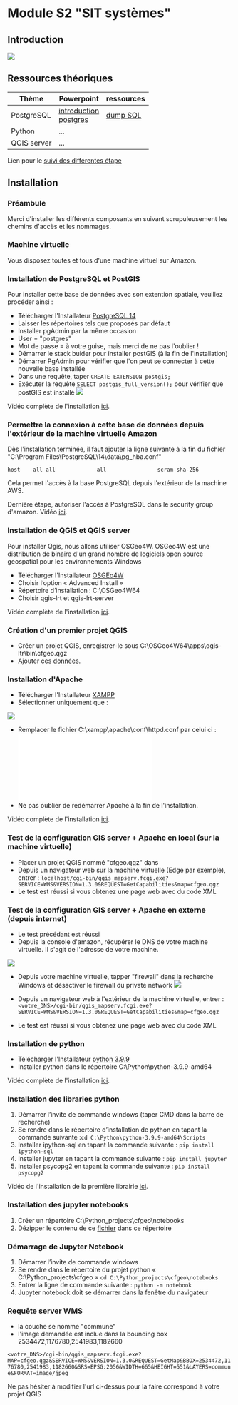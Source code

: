 # Module S2 "SIT systèmes" 

## Introduction
![ ](/ressources/planning/images/plan.png) 

## Ressources théoriques
| Thème  | Powerpoint  | ressources| 
|---|---|---|
| PostgreSQL|  [introduction](/slides/introduction.pptx) <br>[postgres](/slides/postgis.pptx) | [dump SQL](/slides/dump.sql)  |
| Python  | ...  | 
|  QGIS server | ...  |   |

Lien pour le [suivi des différentes étape](https://docs.google.com/spreadsheets/d/17YdfYZI3R0N86sSZc5DGH54euCWpwDZ4hMcn9SM57sg/edit#gid=0)


## Installation
### Préambule
Merci d'installer les différents composants en suivant scrupuleusement les chemins d'accès et les nommages.


### Machine virtuelle
Vous disposez toutes et tous d'une machine virtuel sur Amazon. 

 
### Installation de PostgreSQL et PostGIS
Pour installer cette base de données avec son extention spatiale, veuillez procéder ainsi :
- Télécharger l'Installateur [PostgreSQL 14](https://www.enterprisedb.com/downloads/postgres-postgresql-downloads)
- Laisser les répertoires tels que proposés par défaut 
- Installer pgAdmin par la même occasion
- User = "postgres"
- Mot de passe = à votre guise, mais merci de ne pas l'oublier !
- Démarrer le stack buider pour installer postGIS (à la fin de l'installation)
- Démarrer PgAdmin pour vérifier que l'on peut se connecter à cette nouvelle base installée
- Dans une requête, taper ``CREATE EXTENSION postgis;``
- Exécuter la requête  ``SELECT postgis_full_version();``  pour vérifier que postGIS est installé
![ ](/ressources/postgres/images/check_postgis.png)

Vidéo complète de l'installation [ici](https://github.com/regislon/cfgeo_s2/raw/main/ressources/postgres/videos/install.mkv).

### Permettre la connexion à cette base de données depuis l'extérieur de la machine virtuelle Amazon

Dès l'installation  terminée, il faut ajouter la ligne suivante à la fin du fichier "C:\Program Files\PostgreSQL\14\data\pg_hba.conf"

``host    all all             all                scram-sha-256``

Cela permet l'accès à la base PostgreSQL depuis l'extérieur de la machine AWS.

Dernière étape, autoriser l'accès à PostgreSQL dans le security group d'amazon. Vidéo [ici](https://github.com/regislon/cfgeo_s2/raw/main/ressources/postgres/videos/aws_security.mkv).


### Installation de QGIS et QGIS server
Pour installer Qgis, nous allons utiliser OSGeo4W. OSGeo4W est une distribution de binaire d'un grand nombre de logiciels open source geospatial pour les environnements Windows

-  Télécharger l'Installateur [OSGEo4W](https://download.osgeo.org/osgeo4w/v2/osgeo4w-setup.exe)
- Choisir l’option « Advanced Install »
- Répertoire d’installation : C:\OSGeo4W64
- Choisir qgis-lrt et qgis-lrt-server

Vidéo complète de l'installation [ici](https://github.com/regislon/cfgeo_s2/raw/main/ressources/qgis/videos/install.mkv).

### Création d'un premier projet QGIS
- Créer un projet QGIS, enregistrer-le sous C:\OSGeo4W64\apps\qgis-ltr\bin\cfgeo.qgz
- Ajouter ces [données](https://github.com/regislon/cfgeo_s2/raw/main/ressources/qgis/data/initial_load.gpkg).


### Installation d'Apache
-  Télécharger l'Installateur [XAMPP](https://www.apachefriends.org/download.html)
- Sélectionner uniquement que :

![ ](/ressources/apache/images/1.png) 

- Remplacer le fichier C:\xampp\apache\conf\httpd.conf par celui ci : ![httpd.conf](/ressources/apache/conf/httpd.conf)
- Ne pas oublier de redémarrer Apache à la fin de l'installation.

Vidéo complète de l'installation [ici](https://github.com/regislon/cfgeo_s2/raw/main/ressources/apache/videos/install.mkv).

### Test de la configuration GIS server + Apache en local (sur la machine virtuelle)
- Placer un projet QGIS nommé "cfgeo.qgz" dans
- Depuis un navigateur web sur la machine virtuelle (Edge par exemple), entrer :  ``localhost/cgi-bin/qgis_mapserv.fcgi.exe?SERVICE=WMS&VERSION=1.3.0&REQUEST=GetCapabilities&map=cfgeo.qgz``
- Le test est réussi si vous obtenez une page web avec du code XML

### Test de la configuration GIS server + Apache en externe (depuis internet)
- Le test précédant est réussi 
- Depuis la console d'amazon, récupérer le DNS de votre machine virtuelle. Il s'agit de l'adresse de votre machine. 

![ ](/ressources/aws/images/dns.png) 
 - Depuis votre machine virtuelle, tapper "firewall" dans la recherche Windows et désactiver le firewall du private network
 ![ ](/ressources/aws/images/firewall.png)

- Depuis un navigateur web à l'extérieur de la machine virtuelle, entrer :  ``<votre_DNS>/cgi-bin/qgis_mapserv.fcgi.exe?SERVICE=WMS&VERSION=1.3.0&REQUEST=GetCapabilities&map=cfgeo.qgz``
- Le test est réussi si vous obtenez une page web avec du code XML

### Installation de python 
-  Télécharger l'Installateur [python 3.9.9](https://www.python.org/ftp/python/3.9.9/python-3.9.9-amd64.exe)
- Installer python dans le répertoire C:\Python\python-3.9.9-amd64

Vidéo complète de l'installation [ici](https://github.com/regislon/cfgeo_s2/raw/main/ressources/python/videos/install.mkv).

### Installation des libraries python
1.	Démarrer l’invite de commande windows (taper CMD dans la barre de recherche)
1. Se rendre dans le répertoire d’installation de python en tapant la commande suivante :``cd C:\Python\python-3.9.9-amd64\Scripts``
1. Installer ipython-sql  en tapant la commande suivante : ``pip install ipython-sql``
1. Installer jupyter en tapant la commande suivante : ``pip install jupyter``
1. Installer psycopg2 en tapant la commande suivante : ``pip install psycopg2``

Vidéo de l'installation de la première librairie [ici](https://github.com/regislon/cfgeo_s2/raw/main/ressources/python/videos/pip.mkv).


### Installation des jupyter notebooks
1.	Créer un répertoire C:\Python_projects\cfgeo\notebooks
1.	Dézipper le contenu de ce [fichier](https://github.com/regislon/cfgeo_s2/raw/main/ressources/python/notebooks/s2_4_python_conditions.zip) dans ce répertoire 

### Démarrage de Jupyter Notebook
1.	Démarrer l’invite de commande windows
1.	Se rendre dans le répertoire du projet python « C:\Python_projects\cfgeo »
``cd C:\Python_projects\cfgeo\notebooks``
1.	Entrer la ligne de commande suivante :
``python -m notebook``
1.	Jupyter notebook doit se démarrer dans la fenêtre du navigateur 


### Requête server WMS
- la couche se nomme "commune"
- l'image demandée est inclue dans la bounding box 2534472,1176780,2541983,1182660

``<votre_DNS>/cgi-bin/qgis_mapserv.fcgi.exe?MAP=cfgeo.qgz&SERVICE=WMS&VERSION=1.3.0&REQUEST=GetMap&BBOX=2534472,1176780,2541983,1182660&SRS=EPSG:2056&WIDTH=665&HEIGHT=551&LAYERS=commune&FORMAT=image/jpeg``

Ne pas hésiter à modifier l'url ci-dessus pour la faire correspond à votre projet QGIS

